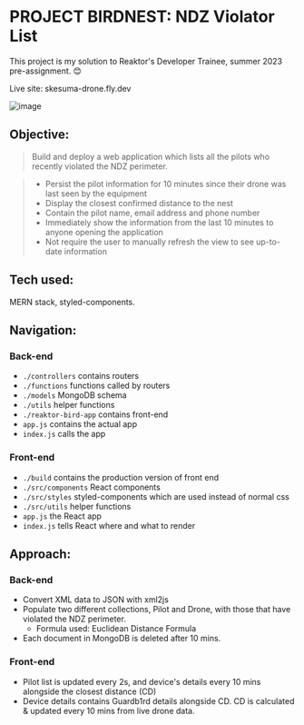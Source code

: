 # PROJECT BIRDNEST: NDZ Violator List

This project is my solution to Reaktor's Developer Trainee, summer 2023 pre-assignment. :blush:

Live site: skesuma-drone.fly.dev

![image](https://gyazo.com/5a1428a8078b0db1b808ce0db18e28c4.png)

## Objective:

> Build and deploy a web application which lists all the pilots who recently violated the NDZ perimeter.

> - Persist the pilot information for 10 minutes since their drone was last seen by the equipment
> - Display the closest confirmed distance to the nest
> - Contain the pilot name, email address and phone number
> - Immediately show the information from the last 10 minutes to anyone opening the application
> - Not require the user to manually refresh the view to see up-to-date information

## Tech used:
MERN stack, styled-components.

## Navigation:
### Back-end
- `./controllers` contains routers
- `./functions` functions called by routers
- `./models` MongoDB schema
- `./utils` helper functions
- `./reaktor-bird-app` contains front-end
- `app.js` contains the actual app
- `index.js` calls the app

### Front-end
- `./build` contains the production version of front end
- `./src/components` React components
- `./src/styles` styled-components which are used instead of normal css
- `./src/utils` helper functions
- `app.js` the React app
- `index.js` tells React where and what to render

## Approach:
### Back-end
- Convert XML data to JSON with xml2js
- Populate two different collections, Pilot and Drone, with those that have violated the NDZ perimeter.
    - Formula used: Euclidean Distance Formula
- Each document in MongoDB is deleted after 10 mins.

### Front-end
- Pilot list is updated every 2s, and device's details every 10 mins alongside the closest distance (CD)
- Device details contains Guardb1rd details alongside CD. CD is calculated & updated every 10 mins from live drone data.
